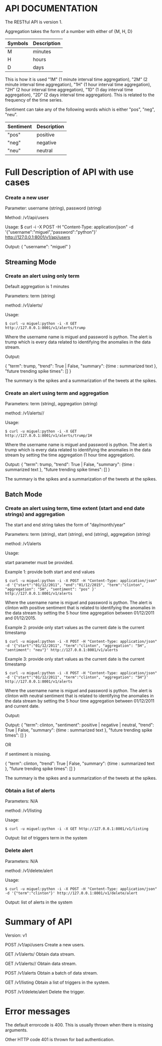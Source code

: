 
# API DOCUMENTATION


The RESTful API is version 1.

Aggregation takes the form of a number with either of {M, H, D}

| Symbols | Description |
| --- | --- |
| M | minutes |
| H | hours |
| D | days |

This is how it is used "1M" (1 minute interval time aggregation), "2M" (2 minute interval time aggregation), "1H" (1 hour interval time aggregation), "2H" (2 hour interval time aggregation), "1D" (1 day interval time aggregation), "2D" (2 days interval time aggregation). This is related to the frequency of the time series.


Sentiment can take any of the following words which is either "pos", "neg", "neu".

| Sentiment | Description |
| --- | --- |
| "pos" | positive |
| "neg" | negative |
| "neu" | neutral |



# Full Description of API with use cases

### Create a new user


Parameter: username (string), password (string)

Method: /v1/api/users

Usage:
$ curl -i -X POST -H "Content-Type: application/json" -d '{"username":"miguel","password":"python"}' http://127.0.0.1:8001/v1/api/users

Output:
{
  "username": "miguel"
}


## Streaming Mode


### Create an alert using only term


Default aggregation is 1 minutes

Parameters: term (string)

method: /v1/alerts/<term>

Usage:
```
$ curl -u miguel:python -i -X GET http://127.0.0.1:8001/v1/alerts/trump
```

Where the username name is miguel and password is python. The alert is trump which is every data related to identifying the anomalies in the data stream.

Output:

{ 
    "term": trump, 
    "trend": True | False,
    "summary": {time : summarized text }, 
    "future trending spike times": []
}

The summary is the spikes and a summarization of the tweets at the spikes.

### Create an alert using term and aggregation

Parameters: term (string), aggregation (string)

method: /v1/alerts/<term>/<aggregation>

Usage:
```
$ curl -u miguel:python -i -X GET http://127.0.0.1:8001/v1/alerts/trump/1H
```

Where the username name is miguel and password is python. The alert is trump which is every data related to identifying the anomalies in the data stream by setting the time aggregation (1 hour time aggregation).

Output:
{ 
    "term": trump, 
    "trend": True | False,
    "summary": {time : summarized text }, 
    "future trending spike times": []
}

The summary is the spikes and a summarization of the tweets at the spikes.

## Batch Mode

### Create an alert using term, time extent (start and end date strings) and aggregation


The start and end string takes the form of "day/month/year"

Parameters: term (string), start (string), end (string), aggregation (string)

method: /v1/alerts

Usage:

start parameter must be provided.

Example 1: provide both start and end values

```
$ curl -u miguel:python -i -X POST -H "Content-Type: application/json" -d '{"start":"01/12/2011", "end":"01/12/2015", "term":"clinton", "aggregation": "5H", "sentiment": "pos" }' http://127.0.0.1:8001/v1/alerts
```

Where the username name is miguel and password is python. The alert is clinton with positive sentiment that is related to identifying the anomalies in the data stream by setting the 5 hour time aggregation between 01/12/2011 and 01/12/2015.

Example 2: provide only start values as the current date is the current timestamp

```
$ curl -u miguel:python -i -X POST -H "Content-Type: application/json" -d '{"start":"01/12/2011", "term":"clinton", "aggregation": "5H", "sentiment": "neu"}' http://127.0.0.1:8001/v1/alerts
```

Example 3: provide only start values as the current date is the current timestamp

```
$ curl -u miguel:python -i -X POST -H "Content-Type: application/json" -d '{"start":"01/12/2011", "term":"clinton", "aggregation": "5H"}' http://127.0.0.1:8001/v1/alerts
```

Where the username name is miguel and password is python. The alert is clinton with neutral sentiment that is related to identifying the anomalies in the data stream by setting the 5 hour time aggregation between 01/12/2011 and current date.

Output:


Output:
{ 
    "term": clinton, 
    "sentiment": positive | negative | neutral,
    "trend": True | False,
    "summary": {time : summarized text }, 
    "future trending spike times": []
}

OR

if sentiment is missing.

{ 
    "term": clinton, 
    "trend": True | False,
    "summary": {time : summarized text }, 
    "future trending spike times": []
}

The summary is the spikes and a summarization of the tweets at the spikes.



### Obtain a list of alerts

Parameters: N/A

method: /v1/listing

Usage:

```
$ curl -u miguel:python -i -X GET http://127.0.0.1:8001/v1/listing
```

Output: list of triggers term in the system


### Delete alert


Parameters: N/A

method: /v1/delete/alert

Usage:

```
$ curl -u miguel:python -i -X POST -H "Content-Type: application/json" -d '{"term":"clinton"}' http://127.0.0.1:8001/v1/delete/alert

```

Output: list of alerts in the system



# Summary of API 

Version: v1

POST /v1/api/users
Create a new users.

GET /v1/alerts/<term>
Obtain data stream.

GET /v1/alerts/<term>/<aggregation>
Obtain data stream.

POST /v1/alerts
Obtain a batch of data stream.

GET /v1/listing
Obtain a list of triggers in the system.

POST /v1/delete/alert
Delete the trigger.


# Error messages
The default errorcode is 400. This is usually thrown when there is missing arguments.

Other HTTP code 401 is thrown for bad authentication.

